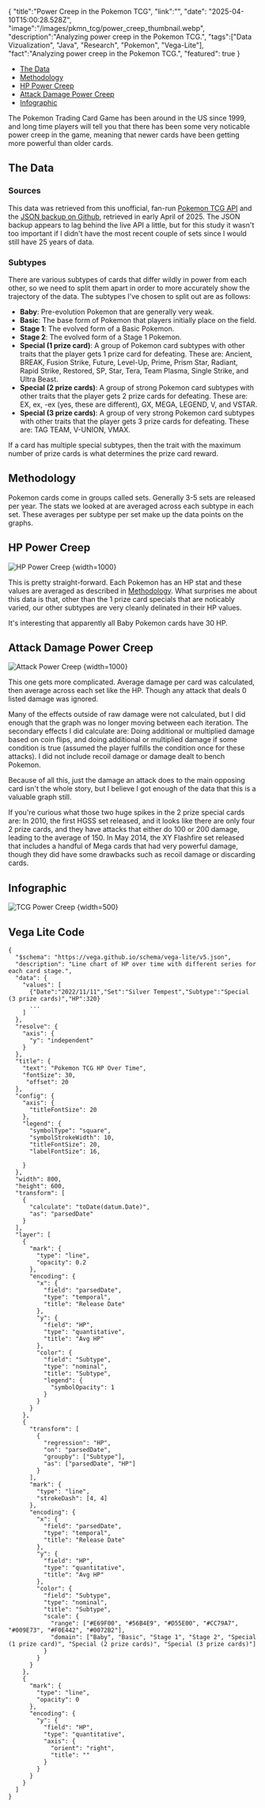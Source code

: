 {
    "title":"Power Creep in the Pokemon TCG",
    "link":"",
    "date": "2025-04-10T15:00:28.528Z",
    "image":"/images/pkmn_tcg/power_creep_thumbnail.webp",
    "description":"Analyzing power creep in the Pokemon TCG.",
    "tags":["Data Vizualization", "Java", "Research", "Pokemon", "Vega-Lite"],
    "fact":"Analyzing power creep in the Pokemon TCG.",
    "featured": true
}

- [The Data](#the-data)
- [Methodology](#methodology)
- [HP Power Creep](#hp-power-creep)
- [Attack Damage Power Creep](#attack-damage-power-creep)
- [Infographic](#infographic)

The Pokemon Trading Card Game has been around in the US since 1999, and long time players will tell you that there has been some very noticable power creep in the game, meaning that newer cards have been getting more powerful than older cards.

## The Data

### Sources

This data was retrieved from this unofficial, fan-run [Pokemon TCG API](https://pokemontcg.io/) and the [JSON backup on Github](https://github.com/PokemonTCG/pokemon-tcg-data), retrieved in early April of 2025. The JSON backup appears to lag behind the live API a little, but for this study it wasn't too important if I didn't have the most recent couple of sets since I would still have 25 years of data.

### Subtypes

There are various subtypes of cards that differ wildly in power from each other, so we need to split them apart in order to more accurately show the trajectory of the data. The subtypes I've chosen to split out are as follows:

- **Baby**: Pre-evolution Pokemon that are generally very weak.
- **Basic**: The base form of Pokemon that players initially place on the field.
- **Stage 1**: The evolved form of a Basic Pokemon.
- **Stage 2**: The evolved form of a Stage 1 Pokemon.
- **Special (1 prize card)**: A group of Pokemon card subtypes with other traits that the player gets 1 prize card for defeating. These are: Ancient, BREAK, Fusion Strike, Future, Level-Up, Prime, Prism Star, Radiant, Rapid Strike, Restored, SP, Star, Tera, Team Plasma, Single Strike, and Ultra Beast.
- **Special (2 prize cards)**: A group of strong Pokemon card subtypes with other traits that the player gets 2 prize cards for defeating. These are: EX, ex, -ex (yes, these are different), GX, MEGA, LEGEND, V, and VSTAR.
- **Special (3 prize cards)**: A group of very strong Pokemon card subtypes with other traits that the player gets 3 prize cards for defeating. These are: TAG TEAM, V-UNION, VMAX.

If a card has multiple special subtypes, then the trait with the maximum number of prize cards is what determines the prize card reward.

## Methodology

Pokemon cards come in groups called sets. Generally 3-5 sets are released per year. The stats we looked at are averaged across each subtype in each set. These averages per subtype per set make up the data points on the graphs.

## HP Power Creep

![HP Power Creep](/images/pkmn_tcg/hp_creep.webp "HP Power Creep")
{width=1000}

This is pretty straight-forward. Each Pokemon has an HP stat and these values are averaged as described in [Methodology](#methodology). What surprises me about this data is that, other than the 1 prize card specials that are noticably varied, our other subtypes are very cleanly delinated in their HP values.

It's interesting that apparently all Baby Pokemon cards have 30 HP.

## Attack Damage Power Creep

![Attack Power Creep](/images/pkmn_tcg/atk_creep.webp "Attack Power Creep")
{width=1000}

This one gets more complicated. Average damage per card was calculated, then average across each set like the HP.  Though any attack that deals 0 listed damage was ignored.

Many of the effects outside of raw damage were not calculated, but I did enough that the graph was no longer moving between each iteration. The secondary effects I did calculate are: Doing additional or multiplied damage based on coin flips, and doing additional or multiplied damage if some condition is true (assumed the player fulfills the condition once for these attacks). I did not include recoil damage or damage dealt to bench Pokemon.

Because of all this, just the damage an attack does to the main opposing card isn't the whole story, but I believe I got enough of the data that this is a valuable graph still.

If you're curious what those two huge spikes in the 2 prize special cards are: In 2010, the first HGSS set released, and it looks like there are only four 2 prize cards, and they have attacks that either do 100 or 200 damage, leading to the average of 150. In May 2014, the XY Flashfire set released that includes a handful of Mega cards that had very powerful damage, though they did have some drawbacks such as recoil damage or discarding cards.


## Infographic

![TCG Power Creep](/images/pkmn_tcg/power_creep.webp "TCG Power Creep")
{width=500} 

## Vega Lite Code

```
{
  "$schema": "https://vega.github.io/schema/vega-lite/v5.json",
  "description": "Line chart of HP over time with different series for each card stage.",
  "data": {
    "values": [
      {"Date":"2022/11/11","Set":"Silver Tempest","Subtype":"Special (3 prize cards)","HP":320}
      ...
    ]
  },
  "resolve": {
    "axis": {
      "y": "independent"
    }
  },
  "title": {
    "text": "Pokemon TCG HP Over Time",
    "fontSize": 30,
     "offset": 20
  },
  "config": {
    "axis": {
      "titleFontSize": 20
    },
    "legend": {
      "symbolType": "square",
      "symbolStrokeWidth": 10,
      "titleFontSize": 20,
      "labelFontSize": 16,

    }
  },
  "width": 800,
  "height": 600,
  "transform": [
    {
      "calculate": "toDate(datum.Date)",
      "as": "parsedDate"
    }
  ],
  "layer": [
    {
      "mark": {
        "type": "line",
        "opacity": 0.2
      },
      "encoding": {
        "x": {
          "field": "parsedDate",
          "type": "temporal",
          "title": "Release Date"
        },
        "y": {
          "field": "HP",
          "type": "quantitative",
          "title": "Avg HP"
        },
        "color": {
          "field": "Subtype",
          "type": "nominal",
          "title": "Subtype",
          "legend": {
            "symbolOpacity": 1
          }
        }
      }
    },
    {
      "transform": [
        {
          "regression": "HP",
          "on": "parsedDate",
          "groupby": ["Subtype"],
          "as": ["parsedDate", "HP"]
        }
      ],
      "mark": {
        "type": "line",
        "strokeDash": [4, 4]
      },
      "encoding": {
        "x": {
          "field": "parsedDate",
          "type": "temporal",
          "title": "Release Date"
        },
        "y": {
          "field": "HP",
          "type": "quantitative",
          "title": "Avg HP"
        },
        "color": {
          "field": "Subtype",
          "type": "nominal",
          "title": "Subtype",
          "scale": {
            "range": ["#E69F00", "#56B4E9", "#D55E00", "#CC79A7", "#009E73", "#F0E442", "#0072B2"],
            "domain": ["Baby", "Basic", "Stage 1", "Stage 2", "Special (1 prize card)", "Special (2 prize cards)", "Special (3 prize cards)"]
          }
        }
      }
    },
    {
      "mark": {
        "type": "line",
        "opacity": 0
      },
      "encoding": {
        "y": {
          "field": "HP",
          "type": "quantitative",
          "axis": {
            "orient": "right",
            "title": ""
          }
        }
      }
    }
  ]
}
```